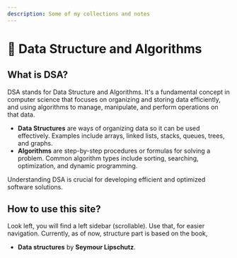 ```yaml
---
description: Some of my collections and notes
---
```


# 🧮 Data Structure and Algorithms

## What is DSA?

DSA stands for Data Structure and Algorithms. It's a fundamental concept in computer science that focuses on organizing and storing data efficiently, and using algorithms to manage, manipulate, and perform operations on that data.

* **Data Structures** are ways of organizing data so it can be used effectively. Examples include arrays, linked lists, stacks, queues, trees, and graphs.
* **Algorithms** are step-by-step procedures or formulas for solving a problem. Common algorithm types include sorting, searching, optimization, and dynamic programming.

Understanding DSA is crucial for developing efficient and optimized software solutions.

## How to use this site?

Look left, you will find a left sidebar (scrollable). Use that, for easier navigation. Currently, as of now, structure part is based on the book,

* **Data structures** by **Seymour Lipschutz**.
